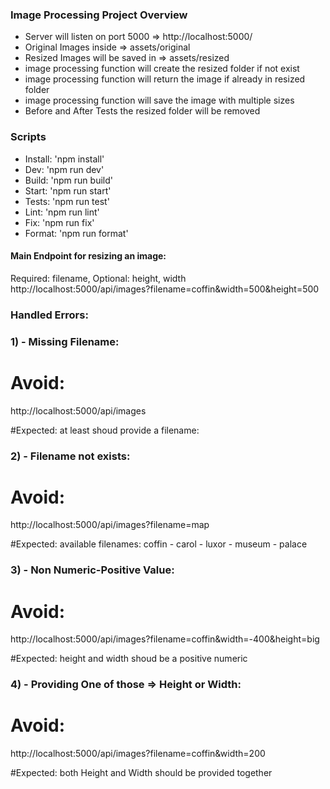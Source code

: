 ### Image Processing Project Overview
- Server will listen on port 5000 => http://localhost:5000/
- Original Images inside => assets/original
- Resized Images will be saved in => assets/resized
- image processing function will create the resized folder if not exist
- image processing function will return the image if already in resized folder
- image processing function will save the image with multiple sizes
- Before and After Tests the resized folder will be removed

### Scripts
- Install: 'npm install'
- Dev: 'npm run dev'
- Build: 'npm run build' 
- Start: 'npm run start'
- Tests: 'npm run test'
- Lint: 'npm run lint'
- Fix: 'npm run fix'
- Format: 'npm run format'

#### Main Endpoint for resizing an image: 
Required: filename, Optional: height, width
http://localhost:5000/api/images?filename=coffin&width=500&height=500

### Handled Errors:

### 1) - Missing Filename:
# Avoid:
http://localhost:5000/api/images

#Expected:
at least shoud provide a filename:

### 2) - Filename not exists:
# Avoid:
http://localhost:5000/api/images?filename=map

#Expected:
available filenames: coffin - carol - luxor - museum - palace

### 3) - Non Numeric-Positive Value:
# Avoid:
http://localhost:5000/api/images?filename=coffin&width=-400&height=big

#Expected:
height and width shoud be a positive numeric 

### 4) - Providing One of those => Height or Width:
# Avoid:
http://localhost:5000/api/images?filename=coffin&width=200

#Expected:
both Height and Width should be provided together
